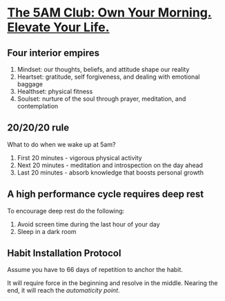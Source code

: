 # [The 5AM Club: Own Your Morning. Elevate Your Life.](https://www.amazon.com/AM-Club-Morning-Elevate-Life/dp/1443456624/)


## Four interior empires
1. Mindset: our thoughts, beliefs, and attitude shape our reality
2. Heartset: gratitude, self forgiveness, and dealing with emotional baggage
3. Healthset: physical fitness 
4. Soulset: nurture of the soul through prayer, meditation, and contemplation


## 20/20/20 rule
What to do when we wake up at 5am?

1. First 20 minutes - vigorous physical activity
2. Next 20 minutes - meditation and introspection on the day ahead
3. Last 20 minutes - absorb knowledge that boosts personal growth


## A high performance cycle requires deep rest

To encourage deep rest do the following: 
1. Avoid screen time during the last hour of your day
2. Sleep in a dark room


## Habit Installation Protocol

Assume you have to 66 days of repetition to anchor the habit.

It will require force in the beginning and resolve in the middle.  Nearing the end, it will reach the *automaticity point*.


